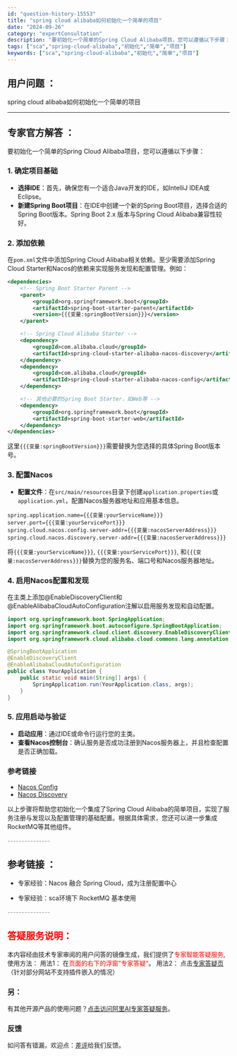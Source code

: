 ```yaml
---
id: "question-history-15553"
title: "spring cloud alibaba如何初始化一个简单的项目"
date: "2024-09-26"
category: "expertConsultation"
description: "要初始化一个简单的Spring Cloud Alibaba项目，您可以遵循以下步骤：### 1. 确定项目基础- **选择IDE**：首先，确保您有一个适合Java开发的IDE，如IntelliJ IDEA或Eclipse。- **新建Spring Boot项目**：在IDE中创建一个新的Sprin"
tags: ["sca","spring-cloud-alibaba","初始化","简单","项目"]
keywords: ["sca","spring-cloud-alibaba","初始化","简单","项目"]
---
```


## 用户问题 ： 
 spring cloud alibaba如何初始化一个简单的项目  

---------------
## 专家官方解答 ：

要初始化一个简单的Spring Cloud Alibaba项目，您可以遵循以下步骤：

### 1. 确定项目基础
- **选择IDE**：首先，确保您有一个适合Java开发的IDE，如IntelliJ IDEA或Eclipse。
- **新建Spring Boot项目**：在IDE中创建一个新的Spring Boot项目，选择合适的Spring Boot版本。Spring Boot 2.x 版本与Spring Cloud Alibaba兼容性较好。

### 2. 添加依赖
在`pom.xml`文件中添加Spring Cloud Alibaba相关依赖。至少需要添加Spring Cloud Starter和Nacos的依赖来实现服务发现和配置管理。例如：

```xml
<dependencies>
    <!-- Spring Boot Starter Parent -->
    <parent>
        <groupId>org.springframework.boot</groupId>
        <artifactId>spring-boot-starter-parent</artifactId>
        <version>{{{变量:springBootVersion}}}</version>
    </parent>

    <!-- Spring Cloud Alibaba Starter -->
    <dependency>
        <groupId>com.alibaba.cloud</groupId>
        <artifactId>spring-cloud-starter-alibaba-nacos-discovery</artifactId>
    </dependency>
    <dependency>
        <groupId>com.alibaba.cloud</groupId>
        <artifactId>spring-cloud-starter-alibaba-nacos-config</artifactId>
    </dependency>

    <!-- 其他必要的Spring Boot Starter，如Web等 -->
    <dependency>
        <groupId>org.springframework.boot</groupId>
        <artifactId>spring-boot-starter-web</artifactId>
    </dependency>
</dependencies>
```
这里`{{{变量:springBootVersion}}}`需要替换为您选择的具体Spring Boot版本号。

### 3. 配置Nacos
- **配置文件**：在`src/main/resources`目录下创建`application.properties`或`application.yml`，配置Nacos服务器地址和应用基本信息。

```properties
spring.application.name={{{变量:yourServiceName}}}
server.port={{{变量:yourServicePort}}}
spring.cloud.nacos.config.server-addr={{{变量:nacosServerAddress}}}
spring.cloud.nacos.discovery.server-addr={{{变量:nacosServerAddress}}}
```
将`{{{变量:yourServiceName}}}`, `{{{变量:yourServicePort}}}`, 和`{{{变量:nacosServerAddress}}}`替换为您的服务名、端口号和Nacos服务器地址。

### 4. 启用Nacos配置和发现
在主类上添加@EnableDiscoveryClient和@EnableAlibabaCloudAutoConfiguration注解以启用服务发现和自动配置。

```java
import org.springframework.boot.SpringApplication;
import org.springframework.boot.autoconfigure.SpringBootApplication;
import org.springframework.cloud.client.discovery.EnableDiscoveryClient;
import org.springframework.cloud.alibaba.cloud.commons.lang.annotation.EnableAlibabaCloudAutoConfiguration;

@SpringBootApplication
@EnableDiscoveryClient
@EnableAlibabaCloudAutoConfiguration
public class YourApplication {
    public static void main(String[] args) {
        SpringApplication.run(YourApplication.class, args);
    }
}
```

### 5. 应用启动与验证
- **启动应用**：通过IDE或命令行运行您的主类。
- **查看Nacos控制台**：确认服务是否成功注册到Nacos服务器上，并且检查配置是否正确加载。

### 参考链接
- [Nacos Config](https://github.com/spring-cloud-incubator/spring-cloud-alibaba/wiki/Nacos-config)
- [Nacos Discovery](https://github.com/spring-cloud-incubator/spring-cloud-alibaba/wiki/Nacos-discovery)

以上步骤将帮助您初始化一个集成了Spring Cloud Alibaba的简单项目，实现了服务注册与发现以及配置管理的基础配置。根据具体需求，您还可以进一步集成RocketMQ等其他组件。


<font color="#949494">---------------</font> 


## 参考链接 ：

* 专家经验：Nacos 融合 Spring Cloud，成为注册配置中心 
 
 * 专家经验：sca环境下 RocketMQ 基本使用 


 <font color="#949494">---------------</font> 
 


## <font color="#FF0000">答疑服务说明：</font> 

本内容经由技术专家审阅的用户问答的镜像生成，我们提供了<font color="#FF0000">专家智能答疑服务</font>,使用方法：
用法1： 在<font color="#FF0000">页面的右下的浮窗”专家答疑“</font>。
用法2： 点击[专家答疑页](https://answer.opensource.alibaba.com/docs/intro)（针对部分网站不支持插件嵌入的情况）
### 另：


有其他开源产品的使用问题？[点击访问阿里AI专家答疑服务](https://answer.opensource.alibaba.com/docs/intro)。
### 反馈
如问答有错漏，欢迎点：[差评](https://ai.nacos.io/user/feedbackByEnhancerGradePOJOID?enhancerGradePOJOId=15578)给我们反馈。
